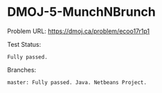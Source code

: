 # DMOJ-5-MunchNBrunch

Problem URL:
    https://dmoj.ca/problem/ecoo17r1p1
    
Test Status:

    Fully passed.
    
Branches:
    
    master: Fully passed. Java. Netbeans Project.
    
